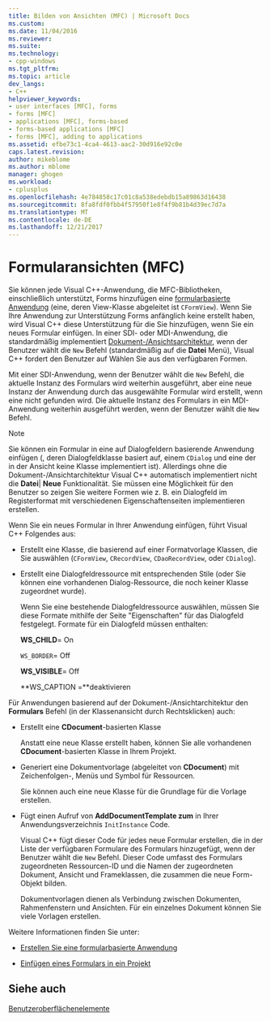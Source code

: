 ```yaml
---
title: Bilden von Ansichten (MFC) | Microsoft Docs
ms.custom: 
ms.date: 11/04/2016
ms.reviewer: 
ms.suite: 
ms.technology:
- cpp-windows
ms.tgt_pltfrm: 
ms.topic: article
dev_langs:
- C++
helpviewer_keywords:
- user interfaces [MFC], forms
- forms [MFC]
- applications [MFC], forms-based
- forms-based applications [MFC]
- forms [MFC], adding to applications
ms.assetid: efbe73c1-4ca4-4613-aac2-30d916e92c0e
caps.latest.revision: 
author: mikeblome
ms.author: mblome
manager: ghogen
ms.workload:
- cplusplus
ms.openlocfilehash: 4e784858c17c01c8a538edebdb15a89863d16438
ms.sourcegitcommit: 8fa8fdf0fbb4f57950f1e8f4f9b81b4d39ec7d7a
ms.translationtype: MT
ms.contentlocale: de-DE
ms.lasthandoff: 12/21/2017
---
```

# <a name="form-views-mfc"></a>Formularansichten (MFC)
Sie können jede Visual C++-Anwendung, die MFC-Bibliotheken, einschließlich unterstützt, Forms hinzufügen eine [formularbasierte Anwendung](../mfc/reference/creating-a-forms-based-mfc-application.md) (eine, deren View-Klasse abgeleitet ist `CFormView`). Wenn Sie Ihre Anwendung zur Unterstützung Forms anfänglich keine erstellt haben, wird Visual C++ diese Unterstützung für die Sie hinzufügen, wenn Sie ein neues Formular einfügen. In einer SDI- oder MDI-Anwendung, die standardmäßig implementiert [Dokument-/Ansichtsarchitektur](../mfc/document-view-architecture.md), wenn der Benutzer wählt die `New` Befehl (standardmäßig auf die **Datei** Menü), Visual C++ fordert den Benutzer auf Wählen Sie aus den verfügbaren Formen.  
  
 Mit einer SDI-Anwendung, wenn der Benutzer wählt die `New` Befehl, die aktuelle Instanz des Formulars wird weiterhin ausgeführt, aber eine neue Instanz der Anwendung durch das ausgewählte Formular wird erstellt, wenn eine nicht gefunden wird. Die aktuelle Instanz des Formulars in ein MDI-Anwendung weiterhin ausgeführt werden, wenn der Benutzer wählt die `New` Befehl.  
  
> [!NOTE]
>  Sie können ein Formular in eine auf Dialogfeldern basierende Anwendung einfügen (, deren Dialogfeldklasse basiert auf, einem `CDialog` und eine der in der Ansicht keine Klasse implementiert ist). Allerdings ohne die Dokument-/Ansichtarchitektur Visual C++ automatisch implementiert nicht die **Datei**&#124; **Neue** Funktionalität. Sie müssen eine Möglichkeit für den Benutzer so zeigen Sie weitere Formen wie z. B. ein Dialogfeld im Registerformat mit verschiedenen Eigenschaftenseiten implementieren erstellen.  
  
 Wenn Sie ein neues Formular in Ihrer Anwendung einfügen, führt Visual C++ Folgendes aus:  
  
-   Erstellt eine Klasse, die basierend auf einer Formatvorlage Klassen, die Sie auswählen (`CFormView`, `CRecordView`, `CDaoRecordView`, oder `CDialog`).  
  
-   Erstellt eine Dialogfeldressource mit entsprechenden Stile (oder Sie können eine vorhandenen Dialog-Ressource, die noch keiner Klasse zugeordnet wurde).  
  
     Wenn Sie eine bestehende Dialogfeldressource auswählen, müssen Sie diese Formate mithilfe der Seite "Eigenschaften" für das Dialogfeld festgelegt. Formate für ein Dialogfeld müssen enthalten:  
  
     **WS_CHILD**= On  
  
     `WS_BORDER`= Off  
  
     **WS_VISIBLE**= Off  
  
     **WS_CAPTION =**deaktivieren  
  
 Für Anwendungen basierend auf der Dokument-/Ansichtarchitektur den **Formulars** Befehl (in der Klassenansicht durch Rechtsklicken) auch:  
  
-   Erstellt eine **CDocument**-basierten Klasse  
  
     Anstatt eine neue Klasse erstellt haben, können Sie alle vorhandenen **CDocument**-basierten Klasse in Ihrem Projekt.  
  
-   Generiert eine Dokumentvorlage (abgeleitet von **CDocument**) mit Zeichenfolgen-, Menüs und Symbol für Ressourcen.  
  
     Sie können auch eine neue Klasse für die Grundlage für die Vorlage erstellen.  
  
-   Fügt einen Aufruf von **AddDocumentTemplate zum** in Ihrer Anwendungsverzeichnis `InitInstance` Code.  
  
     Visual C++ fügt dieser Code für jedes neue Formular erstellen, die in der Liste der verfügbaren Formulare des Formulars hinzugefügt, wenn der Benutzer wählt die `New` Befehl. Dieser Code umfasst des Formulars zugeordneten Ressourcen-ID und die Namen der zugeordneten Dokument, Ansicht und Frameklassen, die zusammen die neue Form-Objekt bilden.  
  
     Dokumentvorlagen dienen als Verbindung zwischen Dokumenten, Rahmenfenstern und Ansichten. Für ein einzelnes Dokument können Sie viele Vorlagen erstellen.  
  
 Weitere Informationen finden Sie unter:  
  
-   [Erstellen Sie eine formularbasierte Anwendung](../mfc/reference/creating-a-forms-based-mfc-application.md)  
  
-   [Einfügen eines Formulars in ein Projekt](../mfc/inserting-a-form-into-a-project.md)  
  
## <a name="see-also"></a>Siehe auch  
 [Benutzeroberflächenelemente](../mfc/user-interface-elements-mfc.md)
